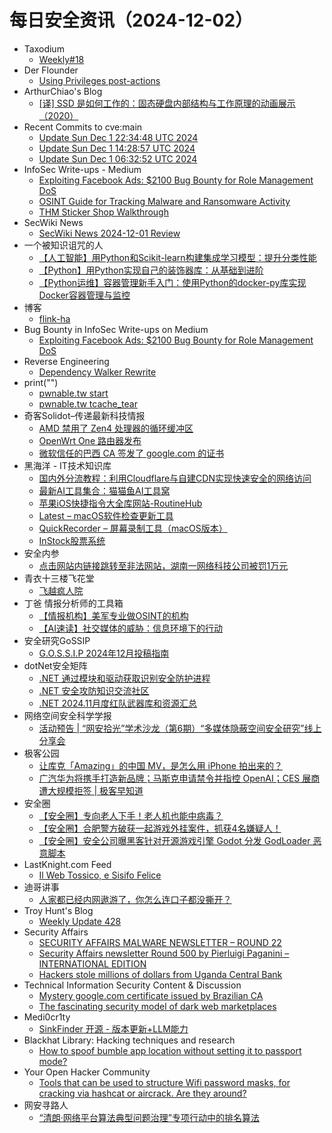 # 每日安全资讯（2024-12-02）

- Taxodium
  - [Weekly#18](https://taxodium.ink/18.html)
- Der Flounder
  - [Using Privileges post-actions](https://derflounder.wordpress.com/2024/12/01/using-privileges-post-actions/)
- ArthurChiao's Blog
  - [[译] SSD 是如何工作的：固态硬盘内部结构与工作原理的动画展示（2020）](https://arthurchiao.github.io/blog/how-ssd-works-zh/)
- Recent Commits to cve:main
  - [Update Sun Dec  1 22:34:48 UTC 2024](https://github.com/trickest/cve/commit/85a3c5e9ed34cbeb4b003f2ce2899df7d3d5b340)
  - [Update Sun Dec  1 14:28:57 UTC 2024](https://github.com/trickest/cve/commit/10d488f4246b7803fbd0de1cb4aa6a9b384ad11c)
  - [Update Sun Dec  1 06:32:52 UTC 2024](https://github.com/trickest/cve/commit/62b77001697c5a7e1c6039abfbdf611d2ea7dd4d)
- InfoSec Write-ups - Medium
  - [Exploiting Facebook Ads: $2100 Bug Bounty for Role Management DoS](https://infosecwriteups.com/exploiting-facebook-ads-2100-bug-bounty-for-role-management-dos-afe09c1ecbb0?source=rss----7b722bfd1b8d---4)
  - [OSINT Guide for Tracking Malware and Ransomware Activity](https://infosecwriteups.com/osint-guide-for-tracking-malware-and-ransomware-activity-6aaaf5e48408?source=rss----7b722bfd1b8d---4)
  - [THM Sticker Shop Walkthrough](https://infosecwriteups.com/thm-sticker-shop-walkthrough-e763acea26de?source=rss----7b722bfd1b8d---4)
- SecWiki News
  - [SecWiki News 2024-12-01 Review](http://www.sec-wiki.com/?2024-12-01)
- 一个被知识诅咒的人
  - [【人工智能】用Python和Scikit-learn构建集成学习模型：提升分类性能](https://blog.csdn.net/nokiaguy/article/details/144171910)
  - [【Python】用Python实现自己的装饰器库：从基础到进阶](https://blog.csdn.net/nokiaguy/article/details/144171889)
  - [【Python运维】容器管理新手入门：使用Python的docker-py库实现Docker容器管理与监控](https://blog.csdn.net/nokiaguy/article/details/144171874)
- 博客
  - [flink-ha](https://dyrnq.com/flink-ha/)
- Bug Bounty in InfoSec Write-ups on Medium
  - [Exploiting Facebook Ads: $2100 Bug Bounty for Role Management DoS](https://infosecwriteups.com/exploiting-facebook-ads-2100-bug-bounty-for-role-management-dos-afe09c1ecbb0?source=rss----7b722bfd1b8d--bug_bounty)
- Reverse Engineering
  - [Dependency Walker Rewrite](https://www.reddit.com/r/ReverseEngineering/comments/1h42zwr/dependency_walker_rewrite/)
- print("")
  - [pwnable.tw start](https://www.o2oxy.cn/4253.html)
  - [pwnable.tw tcache_tear](https://www.o2oxy.cn/4226.html)
- 奇客Solidot–传递最新科技情报
  - [AMD 禁用了 Zen4 处理器的循环缓冲区](https://www.solidot.org/story?sid=79924)
  - [OpenWrt One 路由器发布](https://www.solidot.org/story?sid=79923)
  - [微软信任的巴西 CA 签发了 google.com 的证书](https://www.solidot.org/story?sid=79922)
- 黑海洋 - IT技术知识库
  - [国内外分流教程：利用Cloudflare与自建CDN实现快速安全的网络访问](https://www.upx8.com/4497)
  - [最新AI工具集合：猫猫鱼AI工具窝](https://www.upx8.com/4496)
  - [苹果iOS快捷指令大全库网站-RoutineHub](https://www.upx8.com/4495)
  - [Latest – macOS软件检查更新工具](https://www.upx8.com/4494)
  - [QuickRecorder – 屏幕录制工具（macOS版本）](https://www.upx8.com/4493)
  - [InStock股票系统](https://www.upx8.com/4492)
- 安全内参
  - [点击网站内链接跳转至非法网站，湖南一网络科技公司被罚1万元](https://mp.weixin.qq.com/s?__biz=MzI4NDY2MDMwMw==&mid=2247513192&idx=1&sn=4fdc6da9624a47a731252faf1515f2d6&chksm=ebfaf348dc8d7a5e21002781fecdfb810db28a142d5e92d078db3ea47d204aed72238f49af99&scene=58&subscene=0#rd)
- 青衣十三楼飞花堂
  - [飞越疯人院](https://mp.weixin.qq.com/s?__biz=MzUzMjQyMDE3Ng==&mid=2247487764&idx=1&sn=f3675065bbcce14ce42714c89397032d&chksm=fab2d22bcdc55b3d4f9a9ddf35b8440e1d57c05797cec9375c9ac28743882dd0c6b0714673fe&scene=58&subscene=0#rd)
- 丁爸 情报分析师的工具箱
  - [【情报机构】美军专业做OSINT的机构](https://mp.weixin.qq.com/s?__biz=MzI2MTE0NTE3Mw==&mid=2651148051&idx=1&sn=b63671b3a192dede097b17643980d631&chksm=f1af3829c6d8b13f86ffc14b81cfca959e637677169d9edc2f63cfc70ad8cf1f2e0ed62ad8b7&scene=58&subscene=0#rd)
  - [【AI速读】社交媒体的威胁：信息环境下的行动](https://mp.weixin.qq.com/s?__biz=MzI2MTE0NTE3Mw==&mid=2651148051&idx=2&sn=923f84d232cd902de8a38c3db20a39e1&chksm=f1af3829c6d8b13fdaf0cd43effc78eefe19e2581865164aaff8f930311c8012b616285ab8de&scene=58&subscene=0#rd)
- 安全研究GoSSIP
  - [G.O.S.S.I.P 2024年12月投稿指南](https://mp.weixin.qq.com/s?__biz=Mzg5ODUxMzg0Ng==&mid=2247499283&idx=1&sn=9a18a432d395b53c0b0636ed581023bc&chksm=c063d0caf71459dc95c6dc0b16da00cc27a147d343125de9b7bd4f582e7382bcabea7024c1e9&scene=58&subscene=0#rd)
- dotNet安全矩阵
  - [.NET 通过模块和驱动获取识别安全防护进程](https://mp.weixin.qq.com/s?__biz=MzUyOTc3NTQ5MA==&mid=2247497141&idx=1&sn=afd0060fd9c97def1fc513eda8387bb8&chksm=fa595b58cd2ed24e9e81ab120f60a4a7173754f796ceb63a6af51f49cb7cb00ede082862170a&scene=58&subscene=0#rd)
  - [.NET 安全攻防知识交流社区](https://mp.weixin.qq.com/s?__biz=MzUyOTc3NTQ5MA==&mid=2247497141&idx=2&sn=36df95209e953a2469fdfe0ed81f316e&chksm=fa595b58cd2ed24e144e059f03729bf46c3b4d8af95aeeea518efa27dcda6a9de11377b7c87f&scene=58&subscene=0#rd)
  - [.NET 2024.11月度红队武器库和资源汇总](https://mp.weixin.qq.com/s?__biz=MzUyOTc3NTQ5MA==&mid=2247497141&idx=3&sn=f4de8820e31addc315d7958a737b9b67&chksm=fa595b58cd2ed24e32ad35522be5ce80165902b66bfc789ecc19d5f343e1b9ff492da634d425&scene=58&subscene=0#rd)
- 网络空间安全科学学报
  - [活动预告 | “网安拾光”学术沙龙（第6期）“多媒体隐蔽空间安全研究”线上分享会](https://mp.weixin.qq.com/s?__biz=MzI0NjU2NDMwNQ==&mid=2247504224&idx=1&sn=a4076bdcabe717abe30bdbfb9ee79f50&chksm=e9bfc5dedec84cc893f9b734c7e653ff7f7a16841fe4e6c9623b3000f49769be8a2bb8a21114&scene=58&subscene=0#rd)
- 极客公园
  - [让库克「Amazing」的中国 MV，是怎么用 iPhone 拍出来的？](https://mp.weixin.qq.com/s?__biz=MTMwNDMwODQ0MQ==&mid=2653066357&idx=1&sn=c6f4c35e90c03a23936d98e66ed93576&chksm=7e57e9c3492060d5a9a16eb175b0a5d8b124f0121fdd12c50df0a60494279d75f2018c66deb7&scene=58&subscene=0#rd)
  - [广汽华为将携手打造新品牌；马斯克申请禁令并指控 OpenAI；CES 展商遭大规模拒签 | 极客早知道](https://mp.weixin.qq.com/s?__biz=MTMwNDMwODQ0MQ==&mid=2653066356&idx=1&sn=fa37d0cefe3c81e11c17df877e0ecd93&chksm=7e57e9c2492060d4eac7ce6effe72d3b1008c6d4ab0f38488e61249943a8015a7be6155214e7&scene=58&subscene=0#rd)
- 安全圈
  - [【安全圈】专向老人下手！老人机也能中病毒？](https://mp.weixin.qq.com/s?__biz=MzIzMzE4NDU1OQ==&mid=2652066356&idx=1&sn=5dedf9107cc762f32a4ff2a712b10a41&chksm=f36e7e74c419f762fe2a5ef18f294a947b5d033dda437375a27dad56bc1a2439e26bb6e18876&scene=58&subscene=0#rd)
  - [【安全圈】合肥警方破获一起游戏外挂案件，抓获4名嫌疑人！](https://mp.weixin.qq.com/s?__biz=MzIzMzE4NDU1OQ==&mid=2652066356&idx=2&sn=c79391a4fbfcb3b186dd72801c443eaa&chksm=f36e7e74c419f7628b9ad864e09c17c53eb0dfba66aca564f32a10de095c9a5cd9046320536c&scene=58&subscene=0#rd)
  - [【安全圈】安全公司曝黑客针对开源游戏引擎 Godot 分发 GodLoader 恶意脚本](https://mp.weixin.qq.com/s?__biz=MzIzMzE4NDU1OQ==&mid=2652066356&idx=3&sn=e3124c5e2c25a853da32a4cb281ef63c&chksm=f36e7e74c419f762eaec38852c8283a5dd82c75032528035ce338cde3cb06409efdcafbc33d4&scene=58&subscene=0#rd)
- LastKnight.com Feed
  - [Il Web Tossico, e Sisifo Felice](https://mgpf.it/2024/12/01/il-web-tossico-e-sisifo-felice.html)
- 迪哥讲事
  - [人家都已经内网遨游了，你怎么连口子都没撕开？](https://mp.weixin.qq.com/s?__biz=MzIzMTIzNTM0MA==&mid=2247496452&idx=1&sn=141314650bf0e94410b833c5a78ed10e&chksm=e8a5f967dfd27071743e126ec43b331c46d912ef4b3da0bf6bf36e1cb9be1e379fcdddc6a9be&scene=58&subscene=0#rd)
- Troy Hunt's Blog
  - [Weekly Update 428](https://www.troyhunt.com/weekly-update-428/)
- Security Affairs
  - [SECURITY AFFAIRS MALWARE NEWSLETTER – ROUND 22](https://securityaffairs.com/171576/malware/security-affairs-malware-newsletter-round-22.html)
  - [Security Affairs newsletter Round 500 by Pierluigi Paganini – INTERNATIONAL EDITION](https://securityaffairs.com/171571/breaking-news/security-affairs-newsletter-round-500-by-pierluigi-paganini-international-edition.html)
  - [Hackers stole millions of dollars from Uganda Central Bank](https://securityaffairs.com/171562/security/financially-motivated-threat-actors-hacked-ugandas-central-bank.html)
- Technical Information Security Content & Discussion
  - [Mystery google.com certificate issued by Brazilian CA](https://www.reddit.com/r/netsec/comments/1h4h1iy/mystery_googlecom_certificate_issued_by_brazilian/)
  - [The fascinating security model of dark web marketplaces](https://www.reddit.com/r/netsec/comments/1h47up9/the_fascinating_security_model_of_dark_web/)
- Medi0cr1ty
  - [SinkFinder 开源 - 版本更新+LLM能力](https://mp.weixin.qq.com/s?__biz=Mzg5ODE3NTU1OQ==&mid=2247484434&idx=1&sn=53a73fd788799aa73d1b5bf8d884ad50&chksm=c067c33af7104a2cd4e6fbbc098832d56a6dd3766e5d4e15f0f6f0ed443b4321e0717a8ce8d0&scene=58&subscene=0#rd)
- Blackhat Library: Hacking techniques and research
  - [How to spoof bumble app location without setting it to passport mode?](https://www.reddit.com/r/blackhat/comments/1h3ya8m/how_to_spoof_bumble_app_location_without_setting/)
- Your Open Hacker Community
  - [Tools that can be used to structure Wifi password masks, for cracking via hashcat or aircrack. Are they around?](https://www.reddit.com/r/HowToHack/comments/1h4dn11/tools_that_can_be_used_to_structure_wifi_password/)
- 网安寻路人
  - [“清朗·网络平台算法典型问题治理”专项行动中的排名算法](https://mp.weixin.qq.com/s?__biz=MzIxODM0NDU4MQ==&mid=2247505462&idx=1&sn=b46de143b42fd16be967a367da2bce90&chksm=97e96bdca09ee2ca05fd2366fca643b0ea0627b6727284b67e415a78a987519ed7afa0913907&scene=58&subscene=0#rd)

